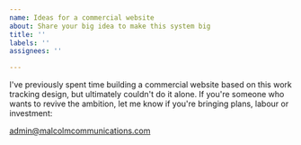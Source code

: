 ```yaml
---
name: Ideas for a commercial website
about: Share your big idea to make this system big
title: ''
labels: ''
assignees: ''

---
```


<p>I've previously spent time building a commercial website based on this work tracking design, but ultimately couldn't do it alone. If you're someone who wants to revive the ambition, let me know if you're bringing plans, labour or investment: </p>
<p><a href="mailto:admin@malcolmcommunications.com">admin@malcolmcommunications.com</a></p>
